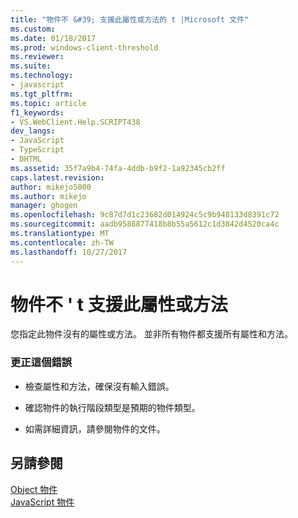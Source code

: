 ```yaml
---
title: "物件不 &#39; 支援此屬性或方法的 t |Microsoft 文件"
ms.custom: 
ms.date: 01/18/2017
ms.prod: windows-client-threshold
ms.reviewer: 
ms.suite: 
ms.technology:
- javascript
ms.tgt_pltfrm: 
ms.topic: article
f1_keywords:
- VS.WebClient.Help.SCRIPT438
dev_langs:
- JavaScript
- TypeScript
- DHTML
ms.assetid: 35f7a9b4-74fa-4ddb-b9f2-1a92345cb2ff
caps.latest.revision: 
author: mikejo5000
ms.author: mikejo
manager: ghogen
ms.openlocfilehash: 9c87d7d1c23682d014924c5c9b948133d8391c72
ms.sourcegitcommit: aadb9588877418b8b55a5612c1d3842d4520ca4c
ms.translationtype: MT
ms.contentlocale: zh-TW
ms.lasthandoff: 10/27/2017
---
```

# <a name="object-doesn39t-support-this-property-or-method"></a>物件不 &#39; t 支援此屬性或方法
您指定此物件沒有的屬性或方法。 並非所有物件都支援所有屬性和方法。  
  
### <a name="to-correct-this-error"></a>更正這個錯誤  
  
-   檢查屬性和方法，確保沒有輸入錯誤。  
  
-   確認物件的執行階段類型是預期的物件類型。  
  
-   如需詳細資訊，請參閱物件的文件。  
  
## <a name="see-also"></a>另請參閱  
 [Object 物件](../../javascript/reference/object-object-javascript.md)   
 [JavaScript 物件](../../javascript/reference/javascript-objects.md)